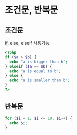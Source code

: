 # 조건문, 반복문

## 조건문

if, else, elseif 사용가능.

```php
<?php
if ($a > $b) {
  echo "a is bigger than b";
} elseif ($a == $b) {
  echo "a is equal to b";
} else {
  echo "a is smaller than b";
}
?>
```

## 반복문

```php
for ($i = 1; $i <= 10; $i++) {
  echo $i;
}
```

